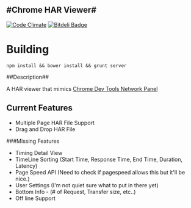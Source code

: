 #Chrome HAR Viewer#
-

[![Code Climate](https://codeclimate.com/github/ericduran/chromeHAR.png)](https://codeclimate.com/github/ericduran/chromeHAR) [![Bitdeli Badge](https://d2weczhvl823v0.cloudfront.net/ericduran/chromehar/trend.png)](https://bitdeli.com/free "Bitdeli Badge")

# Building

```npm install && bower install && grunt server```


##Description##

A HAR viewer that mimics [Chrome Dev Tools Network Panel](https://developers.google.com/chrome-developer-tools/docs/network)


## Current Features
 - Multiple Page HAR File Support
 - Drag and Drop HAR File


###Missing Features
 - Timing Detail View
 - TimeLine Sorting (Start Time, Response Time, End Time, Duration, Latency)
 - Page Speed API (Need to check if pagespeed allows this but it'll be nice.)
 - User Settings (I'm not quiet sure what to put in there yet)
 - Bottom Info - (# of Request, Transfer size, etc..)
 - Off line Support

